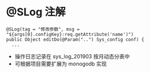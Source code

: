 # @SLog 注解

~~~
@SLog(tag = "修改参数", msg = "${args[0].configKey}:req.getAttribute('name')")
public Object editDo(@Param("..") Sys_config conf) {
  ...
~~~

* 操作日志记录在 sys_log_201903 按月动态分表中
* 可根据项目需要扩展为 monogodb 实现
